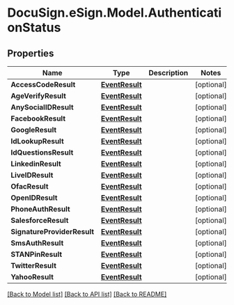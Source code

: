 # DocuSign.eSign.Model.AuthenticationStatus
## Properties

Name | Type | Description | Notes
------------ | ------------- | ------------- | -------------
**AccessCodeResult** | [**EventResult**](EventResult.md) |  | [optional] 
**AgeVerifyResult** | [**EventResult**](EventResult.md) |  | [optional] 
**AnySocialIDResult** | [**EventResult**](EventResult.md) |  | [optional] 
**FacebookResult** | [**EventResult**](EventResult.md) |  | [optional] 
**GoogleResult** | [**EventResult**](EventResult.md) |  | [optional] 
**IdLookupResult** | [**EventResult**](EventResult.md) |  | [optional] 
**IdQuestionsResult** | [**EventResult**](EventResult.md) |  | [optional] 
**LinkedinResult** | [**EventResult**](EventResult.md) |  | [optional] 
**LiveIDResult** | [**EventResult**](EventResult.md) |  | [optional] 
**OfacResult** | [**EventResult**](EventResult.md) |  | [optional] 
**OpenIDResult** | [**EventResult**](EventResult.md) |  | [optional] 
**PhoneAuthResult** | [**EventResult**](EventResult.md) |  | [optional] 
**SalesforceResult** | [**EventResult**](EventResult.md) |  | [optional] 
**SignatureProviderResult** | [**EventResult**](EventResult.md) |  | [optional] 
**SmsAuthResult** | [**EventResult**](EventResult.md) |  | [optional] 
**STANPinResult** | [**EventResult**](EventResult.md) |  | [optional] 
**TwitterResult** | [**EventResult**](EventResult.md) |  | [optional] 
**YahooResult** | [**EventResult**](EventResult.md) |  | [optional] 

[[Back to Model list]](../README.md#documentation-for-models) [[Back to API list]](../README.md#documentation-for-api-endpoints) [[Back to README]](../README.md)

